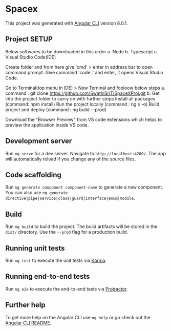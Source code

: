 # Spacex

This project was generated with [Angular CLI](https://github.com/angular/angular-cli) version 8.0.1.

## Project SETUP

Below softwares to be downloaded in this order 
  a. Node
  b. Typescript
  c. Visual Studio Code(IDE)
  
Create folder and from here give 'cmd' > enter in address bar to open command prompt. Give command 'code .' and enter, it opens Visual Studio Code.

Go to Terminal(top menu in IDE) > New Terninal and fooloow below steps
  a. command : git clone https://github.com/SwathiSriT/SpaceXProj.git 
  b. Get into the project folder to carry on with further steps
     Install all packages (command: npm install)
     Run the project locally (command : ng s -o)
     Build project and deploy (command : ng build --prod)
     
Download the "Browser Preview" from VS code extensions which helps to preview the application inside VS code.

## Development server

Run `ng serve` for a dev server. Navigate to `http://localhost:4200/`. The app will automatically reload if you change any of the source files.

## Code scaffolding

Run `ng generate component component-name` to generate a new component. You can also use `ng generate directive|pipe|service|class|guard|interface|enum|module`.

## Build

Run `ng build` to build the project. The build artifacts will be stored in the `dist/` directory. Use the `--prod` flag for a production build.

## Running unit tests

Run `ng test` to execute the unit tests via [Karma](https://karma-runner.github.io).

## Running end-to-end tests

Run `ng e2e` to execute the end-to-end tests via [Protractor](http://www.protractortest.org/).

## Further help

To get more help on the Angular CLI use `ng help` or go check out the [Angular CLI README](https://github.com/angular/angular-cli/blob/master/README.md).
